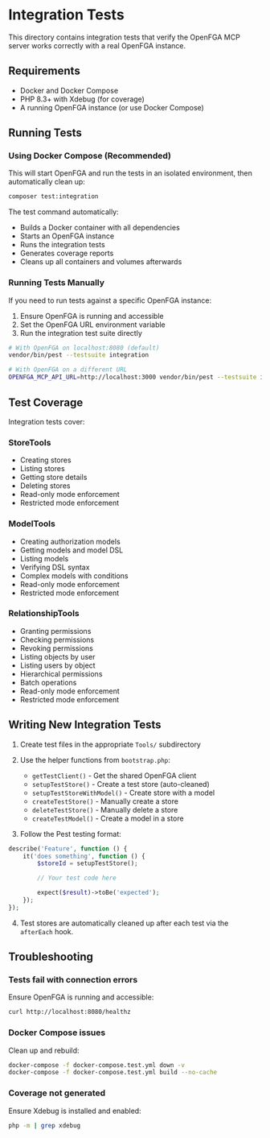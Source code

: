 # Integration Tests

This directory contains integration tests that verify the OpenFGA MCP server works correctly with a real OpenFGA instance.

## Requirements

- Docker and Docker Compose
- PHP 8.3+ with Xdebug (for coverage)
- A running OpenFGA instance (or use Docker Compose)

## Running Tests

### Using Docker Compose (Recommended)

This will start OpenFGA and run the tests in an isolated environment, then automatically clean up:

```bash
composer test:integration
```

The test command automatically:
- Builds a Docker container with all dependencies
- Starts an OpenFGA instance
- Runs the integration tests
- Generates coverage reports
- Cleans up all containers and volumes afterwards

### Running Tests Manually

If you need to run tests against a specific OpenFGA instance:

1. Ensure OpenFGA is running and accessible
2. Set the OpenFGA URL environment variable
3. Run the integration test suite directly

```bash
# With OpenFGA on localhost:8080 (default)
vendor/bin/pest --testsuite integration

# With OpenFGA on a different URL
OPENFGA_MCP_API_URL=http://localhost:3000 vendor/bin/pest --testsuite integration
```

## Test Coverage

Integration tests cover:

### StoreTools

- Creating stores
- Listing stores
- Getting store details
- Deleting stores
- Read-only mode enforcement
- Restricted mode enforcement

### ModelTools

- Creating authorization models
- Getting models and model DSL
- Listing models
- Verifying DSL syntax
- Complex models with conditions
- Read-only mode enforcement
- Restricted mode enforcement

### RelationshipTools

- Granting permissions
- Checking permissions
- Revoking permissions
- Listing objects by user
- Listing users by object
- Hierarchical permissions
- Batch operations
- Read-only mode enforcement
- Restricted mode enforcement

## Writing New Integration Tests

1. Create test files in the appropriate `Tools/` subdirectory
2. Use the helper functions from `bootstrap.php`:

   - `getTestClient()` - Get the shared OpenFGA client
   - `setupTestStore()` - Create a test store (auto-cleaned)
   - `setupTestStoreWithModel()` - Create store with a model
   - `createTestStore()` - Manually create a store
   - `deleteTestStore()` - Manually delete a store
   - `createTestModel()` - Create a model in a store

3. Follow the Pest testing format:

```php
describe('Feature', function () {
    it('does something', function () {
        $storeId = setupTestStore();

        // Your test code here

        expect($result)->toBe('expected');
    });
});
```

4. Test stores are automatically cleaned up after each test via the `afterEach` hook.

## Troubleshooting

### Tests fail with connection errors

Ensure OpenFGA is running and accessible:

```bash
curl http://localhost:8080/healthz
```

### Docker Compose issues

Clean up and rebuild:

```bash
docker-compose -f docker-compose.test.yml down -v
docker-compose -f docker-compose.test.yml build --no-cache
```

### Coverage not generated

Ensure Xdebug is installed and enabled:

```bash
php -m | grep xdebug
```
